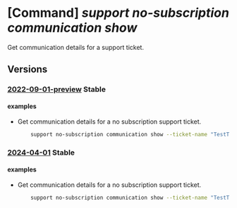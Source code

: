 # [Command] _support no-subscription communication show_

Get communication details for a support ticket.

## Versions

### [2022-09-01-preview](/Resources/mgmt-plane/L3Byb3ZpZGVycy9taWNyb3NvZnQuc3VwcG9ydC9zdXBwb3J0dGlja2V0cy97fS9jb21tdW5pY2F0aW9ucy97fQ==/2022-09-01-preview.xml) **Stable**

<!-- mgmt-plane /providers/microsoft.support/supporttickets/{}/communications/{} 2022-09-01-preview -->

#### examples

- Get communication details for a no subscription support ticket.
    ```bash
        support no-subscription communication show --ticket-name "TestTicketName" --communication-name "TestTicketCommunicationName"
    ```

### [2024-04-01](/Resources/mgmt-plane/L3Byb3ZpZGVycy9taWNyb3NvZnQuc3VwcG9ydC9zdXBwb3J0dGlja2V0cy97fS9jb21tdW5pY2F0aW9ucy97fQ==/2024-04-01.xml) **Stable**

<!-- mgmt-plane /providers/microsoft.support/supporttickets/{}/communications/{} 2024-04-01 -->

#### examples

- Get communication details for a no subscription support ticket.
    ```bash
        support no-subscription communication show --ticket-name "TestTicketName" --communication-name "TestTicketCommunicationName"
    ```
